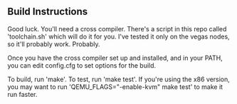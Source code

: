 Build Instructions
------------------

Good luck. You'll need a cross compiler.
There's a script in this repo called 'toolchain.sh' which will do it for you. I've tested it only
on the vegas nodes, so it'll probably work. Probably.

Once you have the cross compiler set up and installed, and in your PATH, you can edit config.cfg to set
options for the build.

To build, run 'make'. To test, run 'make test'. If you're using the x86 version, you may want to run 'QEMU_FLAGS="-enable-kvm" make test'
to make it run faster.
